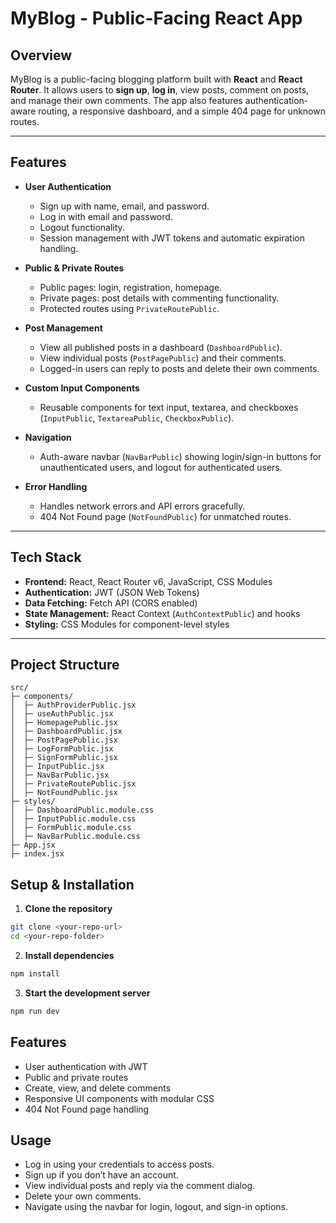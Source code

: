 # MyBlog - Public-Facing React App

## Overview
MyBlog is a public-facing blogging platform built with **React** and **React Router**. It allows users to **sign up**, **log in**, view posts, comment on posts, and manage their own comments. The app also features authentication-aware routing, a responsive dashboard, and a simple 404 page for unknown routes.

---

## Features

- **User Authentication**
  - Sign up with name, email, and password.
  - Log in with email and password.
  - Logout functionality.
  - Session management with JWT tokens and automatic expiration handling.

- **Public & Private Routes**
  - Public pages: login, registration, homepage.
  - Private pages: post details with commenting functionality.
  - Protected routes using `PrivateRoutePublic`.

- **Post Management**
  - View all published posts in a dashboard (`DashboardPublic`).
  - View individual posts (`PostPagePublic`) and their comments.
  - Logged-in users can reply to posts and delete their own comments.

- **Custom Input Components**
  - Reusable components for text input, textarea, and checkboxes (`InputPublic`, `TextareaPublic`, `CheckboxPublic`).

- **Navigation**
  - Auth-aware navbar (`NavBarPublic`) showing login/sign-in buttons for unauthenticated users, and logout for authenticated users.

- **Error Handling**
  - Handles network errors and API errors gracefully.
  - 404 Not Found page (`NotFoundPublic`) for unmatched routes.

---

## Tech Stack

- **Frontend:** React, React Router v6, JavaScript, CSS Modules  
- **Authentication:** JWT (JSON Web Tokens)  
- **Data Fetching:** Fetch API (CORS enabled)  
- **State Management:** React Context (`AuthContextPublic`) and hooks  
- **Styling:** CSS Modules for component-level styles  

---

## Project Structure

```
src/
├─ components/
│  ├─ AuthProviderPublic.jsx
│  ├─ useAuthPublic.jsx
│  ├─ HomepagePublic.jsx
│  ├─ DashboardPublic.jsx
│  ├─ PostPagePublic.jsx
│  ├─ LogFormPublic.jsx
│  ├─ SignFormPublic.jsx
│  ├─ InputPublic.jsx
│  ├─ NavBarPublic.jsx
│  ├─ PrivateRoutePublic.jsx
│  ├─ NotFoundPublic.jsx
├─ styles/
│  ├─ DashboardPublic.module.css
│  ├─ InputPublic.module.css
│  ├─ FormPublic.module.css
│  ├─ NavBarPublic.module.css
├─ App.jsx
├─ index.jsx
```

## Setup & Installation

1. **Clone the repository**
```bash
git clone <your-repo-url>
cd <your-repo-folder>
```

2. **Install dependencies**
```bash
npm install
```

3. **Start the development server**
```bash
npm run dev
```

## Features

- User authentication with JWT
- Public and private routes
- Create, view, and delete comments
- Responsive UI components with modular CSS
- 404 Not Found page handling

## Usage

- Log in using your credentials to access posts.
- Sign up if you don’t have an account.
- View individual posts and reply via the comment dialog.
- Delete your own comments.
- Navigate using the navbar for login, logout, and sign-in options.
